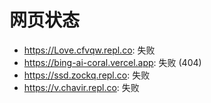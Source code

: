 # 网页状态
- https://Love.cfvqw.repl.co: 失败
- https://bing-ai-coral.vercel.app: 失败 (404)
- https://ssd.zockq.repl.co: 失败
- https://v.chavir.repl.co: 失败
